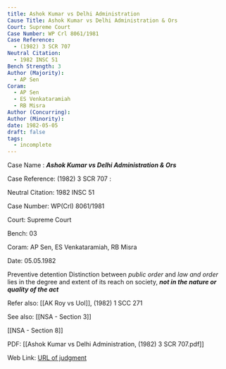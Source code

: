 ```yaml
---
title: Ashok Kumar vs Delhi Administration
Cause Title: Ashok Kumar vs Delhi Administration & Ors
Court: Supreme Court
Case Number: WP Crl 8061/1981
Case Reference:
  - (1982) 3 SCR 707
Neutral Citation:
  - 1982 INSC 51
Bench Strength: 3
Author (Majority):
  - AP Sen
Coram:
  - AP Sen
  - ES Venkataramiah
  - RB Misra
Author (Concurring): 
Author (Minority): 
date: 1982-05-05
draft: false
tags:
  - incomplete
---
```

Case Name : ***Ashok Kumar vs Delhi Administration & Ors***

Case Reference: (1982) 3 SCR 707 :  

Neutral Citation: 1982 INSC 51

Case Number: WP(Crl) 8061/1981

Court: Supreme Court

Bench: 03

Coram: AP Sen, ES Venkataramiah, RB Misra

Date: 05.05.1982

Preventive detention
Distinction between *public order* and *law and order* lies in the degree and extent of its reach on society, ***not in the nature or quality of the act***

Refer also:
[[AK Roy vs UoI]], (1982) 1 SCC 271

See also:
[[NSA - Section 3]]

[[NSA - Section 8]]

PDF:
[[Ashok Kumar vs Delhi Administration, (1982) 3 SCR 707.pdf]]

Web Link: <a href="/All judgments/Ashok Kumar vs Delhi Administration, (1982) 3 SCR 707.pdf" target="_blank">URL of judgment</a>